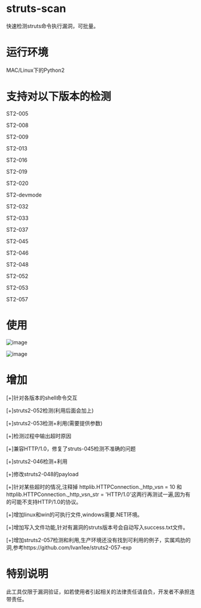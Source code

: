 # struts-scan
快速检测struts命令执行漏洞，可批量。

# 运行环境
MAC/Linux下的Python2

# 支持对以下版本的检测

ST2-005

ST2-008

ST2-009

ST2-013

ST2-016

ST2-019

ST2-020

ST2-devmode

ST2-032

ST2-033

ST2-037

ST2-045

ST2-046

ST2-048

ST2-052

ST2-053

ST2-057

# 使用
![image](./images/poc.png)

![image](./images/exp.png)

# 增加
[+]针对各版本的shell命令交互

[+]struts2-052检测(利用后面会加上)

[+]struts2-053检测+利用(需要提供参数)

[+]检测过程中输出超时原因

[+]兼容HTTP/1.0，修复了struts-045检测不准确的问题

[+]struts2-046检测+利用

[+]修改struts2-048的payload

[+]针对某些超时的情况,注释掉 httplib.HTTPConnection._http_vsn = 10 和httplib.HTTPConnection._http_vsn_str = 'HTTP/1.0'这两行再测试一遍,因为有的可能不支持HTTP/1.0的协议。

[+]增加linux和win的可执行文件,windows需要.NET环境。

[+]增加写入文件功能,针对有漏洞的struts版本号会自动写入success.txt文件。

[+]增加struts2-057检测和利用,生产环境还没有找到可利用的例子，实属鸡肋的洞,参考https://github.com/Ivan1ee/struts2-057-exp

# 特别说明
此工具仅限于漏洞验证，如若使用者引起相关的法律责任请自负，开发者不承担连带责任。
